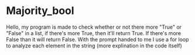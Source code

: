 # Majority_bool

Hello, my program is made to check whether or not there more "True" or "False" in a list, if there's more True, then it'll return True. 
If there's more False than it will return False. With the prompt handed to me I use a for loop to analyze each element in the string 
(more explination in the code itself)
